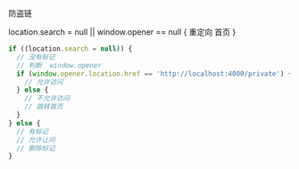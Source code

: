 防盗链

location.search = null || window.opener == null {
重定向 首页
}

```js
if ((location.search = null)) {
  // 没有标记
  // 判断  window.opener
  if (window.opener.location.href == 'http://localhost:4000/private') {
    // 允许访问
  } else {
    // 不允许访问
    // 跳转首页
  }
} else {
  // 有标记
  // 允许让问
  // 删除标记
}
```
